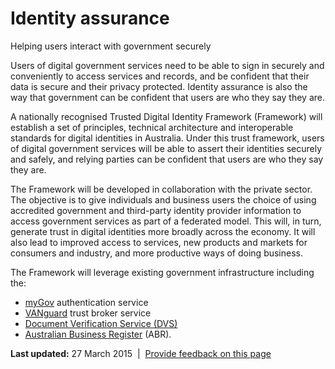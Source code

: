 Identity assurance
==================

Helping users interact with government securely

Users of digital government services need to be able to sign in securely and conveniently to access services and records, and be confident that their data is secure and their privacy protected. Identity assurance is also the way that government can be confident that users are who they say they are.

A nationally recognised Trusted Digital Identity Framework (Framework) will establish a set of principles, technical architecture and interoperable standards for digital identities in Australia. Under this trust framework, users of digital government services will be able to assert their identities securely and safely, and relying parties can be confident that users are who they say they are.

The Framework will be developed in collaboration with the private sector. The objective is to give individuals and business users the choice of using accredited government and third-party identity provider information to access government services as part of a federated model. This will, in turn, generate trust in digital identities more broadly across the economy. It will also lead to improved access to services, new products and markets for consumers and industry, and more productive ways of doing business.

The Framework will leverage existing government infrastructure including the:

-   [myGov](https://my.gov.au/) authentication service
-   [VANguard](http://vanguard.business.gov.au/Pages/default.aspx) trust broker service
-   [Document Verification Service (DVS)](http://www.dvs.gov.au/)
-   [Australian Business Register](https://abr.gov.au/) (ABR). 

**Last updated:** 27 March 2015  |  [Provide feedback on this page](../../feedback%3Furl_from=Identityassurance.html)

